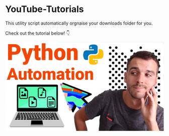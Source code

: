 # YouTube-Tutorials

This utility script automatically orgnaise your downloads folder for you. 

Check out the tutorial below! :point_down:

[![Youtube video series](Thumbnail.jpg)](https://www.youtube.com/watch?v=cmVt-ggdVz0&list=PLKvQZ5ahnOLQSNyEe2c9j4NCVGxIuw0Cp&index=1)
